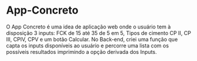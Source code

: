 # App-Concreto
O App Concreto é uma idea de aplicação web onde o usuário tem à disposição 3 inputs: FCK de 15 até 35 de 5 em 5, Tipos de cimento CP II, CP III, CPIV, CPV e um botão Calcular. No Back-end, criei uma função que capta os inputs disponíveis ao usuário e percorre uma lista com os possíveis resultados imprimindo a opção derivada dos Inputs.
